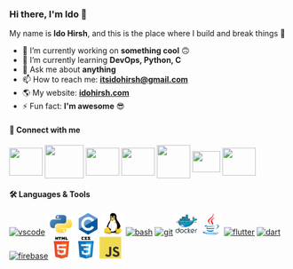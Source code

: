 ### Hi there, I'm Ido 👋
My name is **Ido Hirsh**, and this is the place where I build and break things 🤣

- 🔭 I’m currently working on **something cool** 🙃
- 🌱 I’m currently learning **DevOps, Python, C**
- 💬 Ask me about **anything**
- 📫 How to reach me: **itsidohirsh@gmail.com**
- 🌎 My website: **[idohirsh.com](https://idohirsh.com)**
- ⚡ Fun fact: **I'm awesome** 😎

#### 🔗 Connect with me
<p align="left">
<a href="https://itsidohirsh.github.io"><img align="center" src="https://openmoji.org/data/color/svg/1F30D.svg" height="50" width="60" /></a>
<a href="https://www.instagram.com/itsidohirsh"><img align="center" src="https://www.logo.wine/a/logo/Instagram/Instagram-Logo.wine.svg" height="60" width="70" /></a>
<a href="https://facebook.com/itsidohirsh"><img align="center" src="https://openmoji.org/data/color/svg/E042.svg" height="50" width="60" /></a>
<a href="https://github.com/itsidohirsh"><img align="center" src="https://openmoji.org/data/color/svg/E045.svg" height="50" width="60" /></a>
<a href="https://twitter.com/itsidohirsh"><img align="center" src="https://openmoji.org/data/color/svg/E040.svg" height="60" width="60" /></a>
<a href="https://stackoverflow.com/users/19016500/ido-hirsh"><img align="center" src="https://raw.githubusercontent.com/rahuldkjain/github-profile-readme-generator/master/src/images/icons/Social/stack-overflow.svg" height="38" width="50" /></a>
<a href="https://www.linkedin.com/in/ido-hirsh-a894a8239"><img align="center" src="https://openmoji.org/data/color/svg/E046.svg" height="50" width="60" /></a>
</p>

#### 🛠 Languages & Tools
<p align="left">
  <a href="https://www.cprogramming.com/" target="_blank" rel="noreferrer"><img src="https://upload.wikimedia.org/wikipedia/commons/9/9a/Visual_Studio_Code_1.35_icon.svg" alt="vscode" width="50" height="40"/></a>
  <a href="https://www.python.org" target="_blank" rel="noreferrer"><img src="https://raw.githubusercontent.com/devicons/devicon/master/icons/python/python-original.svg" alt="python" width="50" height="40"/></a>
    <a href="https://www.cprogramming.com/" target="_blank" rel="noreferrer"><img src="https://raw.githubusercontent.com/devicons/devicon/master/icons/c/c-original.svg" alt="c" width="40" height="40"/></a>
  <a href="https://www.linux.org/" target="_blank" rel="noreferrer"><img src="https://raw.githubusercontent.com/devicons/devicon/master/icons/linux/linux-original.svg" alt="linux" width="40" height="40"/></a>
  <a href="https://www.gnu.org/software/bash/" target="_blank" rel="noreferrer"><img src="https://www.vectorlogo.zone/logos/gnu_bash/gnu_bash-icon.svg" alt="bash" width="40" height="40"/></a>
  <a href="https://git-scm.com/" target="_blank" rel="noreferrer"><img src="https://www.vectorlogo.zone/logos/git-scm/git-scm-icon.svg" alt="git" width="40" height="40"/></a>
  <a href="https://www.docker.com/" target="_blank" rel="noreferrer"><img src="https://raw.githubusercontent.com/devicons/devicon/master/icons/docker/docker-original-wordmark.svg" alt="docker" width="40" height="40"/></a>
  <a href="https://www.java.com" target="_blank" rel="noreferrer"><img src="https://raw.githubusercontent.com/devicons/devicon/master/icons/java/java-original.svg" alt="java" width="40" height="40"/></a>
  <a href="https://flutter.dev" target="_blank" rel="noreferrer"><img src="https://www.vectorlogo.zone/logos/flutterio/flutterio-icon.svg" alt="flutter" width="40" height="40"/></a>
  <a href="https://dart.dev" target="_blank" rel="noreferrer"><img src="https://www.vectorlogo.zone/logos/dartlang/dartlang-icon.svg" alt="dart" width="40" height="40"/></a>
  <a href="https://firebase.google.com/" target="_blank" rel="noreferrer"><img src="https://www.vectorlogo.zone/logos/firebase/firebase-icon.svg" alt="firebase" width="40" height="40"/></a>
  <a href="https://www.w3.org/html/" target="_blank" rel="noreferrer"><img src="https://raw.githubusercontent.com/devicons/devicon/master/icons/html5/html5-original-wordmark.svg" alt="html5" width="40" height="40"/></a>
  <a href="https://www.w3schools.com/css/" target="_blank" rel="noreferrer"><img src="https://raw.githubusercontent.com/devicons/devicon/master/icons/css3/css3-original-wordmark.svg" alt="css3" width="40" height="40"/></a>
  <a href="https://developer.mozilla.org/en-US/docs/Web/JavaScript" target="_blank" rel="noreferrer"><img src="https://raw.githubusercontent.com/devicons/devicon/master/icons/javascript/javascript-original.svg" alt="javascript" width="40" height="40"/></a>
</p>
